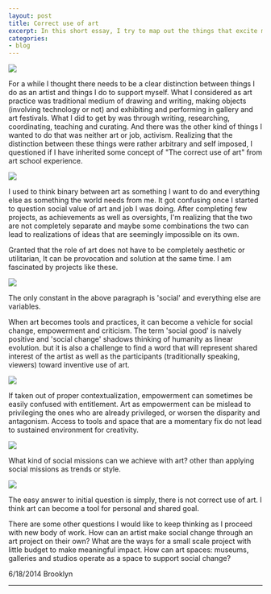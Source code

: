 ```yaml
---
layout: post
title: Correct use of art 
excerpt: In this short essay, I try to map out the things that excite me about being an artist at the moment. 
categories:
- blog
---
```



<img src="https://farm3.staticflickr.com/2897/14448531125_fb5355efd1_z.jpg">

For a while I thought there needs to be a clear distinction between things I do as an artist and things I do to support myself.  What I considered as art practice was traditional medium of drawing and writing, making objects (involving technology or not) and exhibiting and performing in gallery and art festivals. What I did to get by was through writing, researching,  coordinating, teaching and curating. And there was the other kind of things I wanted to do that was neither art or job, activism. Realizing that the distinction between these things were rather arbitrary and self imposed, I questioned if I have inherited some concept of "The correct use of art" from art school experience. 
 
<img src="https://farm4.staticflickr.com/3923/14261916900_d6f37048cc_z.jpg">

I used to think binary between art as something I want to do and everything else as something the world needs from me.  It got confusing once I started to question social value of art and job I was doing. After completing few projects, as achievements as well as oversights, I'm realizing that the two are not completely separate and maybe some combinations the two can lead to realizations of ideas that are seemingly impossible on its own.
 
Granted that the role of art does not have to be completely aesthetic or utilitarian, It can be provocation and solution at the same time. I am fascinated by projects like these. 

<img src="https://farm3.staticflickr.com/2938/14448532095_0d13fc2231_z.jpg">

The only constant in the above paragraph is 'social' and everything else are variables. 

When art becomes tools and practices, it can become a vehicle for social change, empowerment and criticism. The term 'social good' is naively positive and 'social change' shadows thinking of humanity as linear evolution. but it is also a challenge to find a word that will represent shared interest of the artist as well as the participants (traditionally speaking, viewers) toward inventive use of art.  
 
<img src="https://farm4.staticflickr.com/3880/14262090737_74f79a16a0_z.jpg">

If  taken out of proper contextualization, empowerment can sometimes be easily confused with entitlement.  Art as empowerment can be mislead to privileging the ones who are already privileged, or worsen the disparity and antagonism.  Access to tools and space that are a momentary fix do not lead to sustained environment for creativity. 

<img src="https://farm4.staticflickr.com/3914/14447172312_4aef9dea48_z.jpg">

What kind of social missions can we achieve with art? other than applying social missions as trends or style. 

<img src="https://farm3.staticflickr.com/2902/14447408074_74f79a16a0_z.jpg">
 
The easy answer to initial question is simply, there is not correct use of art. I think art can become a tool for personal and shared goal. 

There are some other questions I would like to keep thinking as I proceed with new body of work. How can an artist make social change through an art project on their own? What are the ways for a small scale project with little budget to make meaningful impact. How can art spaces: museums, galleries and studios operate as a space to support social change? 
  

 
6/18/2014
Brooklyn


-------
 
 
